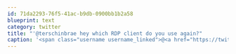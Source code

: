 ```yaml
---
id: 71da2293-76f5-41ac-b9db-0900bb1b2a58
blueprint: text
category: twitter
title: "'@terschinbrae hey which RDP client do you use again?"
caption: '<span class="username username_linked">@<a href="https://twitter.com/terschinbrae" title="Shane Lawrence">terschinbrae</a></span> hey which RDP client do you use again?'
---
```

